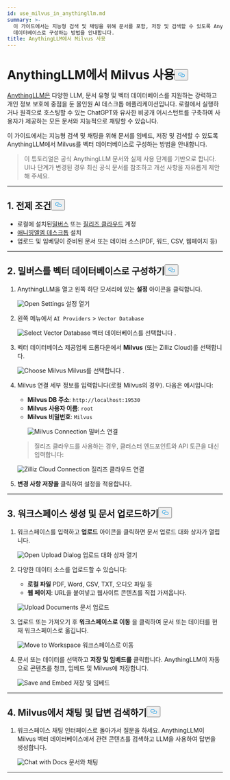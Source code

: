 ```yaml
---
id: use_milvus_in_anythingllm.md
summary: >-
  이 가이드에서는 지능형 검색 및 채팅을 위해 문서를 포함, 저장 및 검색할 수 있도록 AnythingLLM에서 Milvus를 벡터
  데이터베이스로 구성하는 방법을 안내합니다.
title: AnythingLLM에서 Milvus 사용
---
```

<h1 id="Use-Milvus-in-AnythingLLM" class="common-anchor-header">AnythingLLM에서 Milvus 사용<button data-href="#Use-Milvus-in-AnythingLLM" class="anchor-icon" translate="no">
      <svg translate="no"
        aria-hidden="true"
        focusable="false"
        height="20"
        version="1.1"
        viewBox="0 0 16 16"
        width="16"
      >
        <path
          fill="#0092E4"
          fill-rule="evenodd"
          d="M4 9h1v1H4c-1.5 0-3-1.69-3-3.5S2.55 3 4 3h4c1.45 0 3 1.69 3 3.5 0 1.41-.91 2.72-2 3.25V8.59c.58-.45 1-1.27 1-2.09C10 5.22 8.98 4 8 4H4c-.98 0-2 1.22-2 2.5S3 9 4 9zm9-3h-1v1h1c1 0 2 1.22 2 2.5S13.98 12 13 12H9c-.98 0-2-1.22-2-2.5 0-.83.42-1.64 1-2.09V6.25c-1.09.53-2 1.84-2 3.25C6 11.31 7.55 13 9 13h4c1.45 0 3-1.69 3-3.5S14.5 6 13 6z"
        ></path>
      </svg>
    </button></h1><p><a href="https://anythingllm.com/">AnythingLLM은</a> 다양한 LLM, 문서 유형 및 벡터 데이터베이스를 지원하는 강력하고 개인 정보 보호에 중점을 둔 올인원 AI 데스크톱 애플리케이션입니다. 로컬에서 실행하거나 원격으로 호스팅할 수 있는 ChatGPT와 유사한 비공개 어시스턴트를 구축하여 사용자가 제공하는 모든 문서와 지능적으로 채팅할 수 있습니다.</p>
<p>이 가이드에서는 지능형 검색 및 채팅을 위해 문서를 임베드, 저장 및 검색할 수 있도록 AnythingLLM에서 Milvus를 벡터 데이터베이스로 구성하는 방법을 안내합니다.</p>
<blockquote>
<p>이 튜토리얼은 공식 AnythingLLM 문서와 실제 사용 단계를 기반으로 합니다. UI나 단계가 변경된 경우 최신 공식 문서를 참조하고 개선 사항을 자유롭게 제안해 주세요.</p>
</blockquote>
<hr>
<h2 id="1-Prerequisites" class="common-anchor-header">1. 전제 조건<button data-href="#1-Prerequisites" class="anchor-icon" translate="no">
      <svg translate="no"
        aria-hidden="true"
        focusable="false"
        height="20"
        version="1.1"
        viewBox="0 0 16 16"
        width="16"
      >
        <path
          fill="#0092E4"
          fill-rule="evenodd"
          d="M4 9h1v1H4c-1.5 0-3-1.69-3-3.5S2.55 3 4 3h4c1.45 0 3 1.69 3 3.5 0 1.41-.91 2.72-2 3.25V8.59c.58-.45 1-1.27 1-2.09C10 5.22 8.98 4 8 4H4c-.98 0-2 1.22-2 2.5S3 9 4 9zm9-3h-1v1h1c1 0 2 1.22 2 2.5S13.98 12 13 12H9c-.98 0-2-1.22-2-2.5 0-.83.42-1.64 1-2.09V6.25c-1.09.53-2 1.84-2 3.25C6 11.31 7.55 13 9 13h4c1.45 0 3-1.69 3-3.5S14.5 6 13 6z"
        ></path>
      </svg>
    </button></h2><ul>
<li>로컬에 설치된<a href="https://milvus.io/docs/install-overview.md">밀버스</a> 또는 <a href="https://zilliz.com/cloud">질리즈 클라우드</a> 계정</li>
<li><a href="https://anythingllm.com/desktop">애니띵엘엠 데스크톱</a> 설치</li>
<li>업로드 및 임베딩이 준비된 문서 또는 데이터 소스(PDF, 워드, CSV, 웹페이지 등)</li>
</ul>
<hr>
<h2 id="2-Configure-Milvus-as-the-Vector-Database" class="common-anchor-header">2. 밀버스를 벡터 데이터베이스로 구성하기<button data-href="#2-Configure-Milvus-as-the-Vector-Database" class="anchor-icon" translate="no">
      <svg translate="no"
        aria-hidden="true"
        focusable="false"
        height="20"
        version="1.1"
        viewBox="0 0 16 16"
        width="16"
      >
        <path
          fill="#0092E4"
          fill-rule="evenodd"
          d="M4 9h1v1H4c-1.5 0-3-1.69-3-3.5S2.55 3 4 3h4c1.45 0 3 1.69 3 3.5 0 1.41-.91 2.72-2 3.25V8.59c.58-.45 1-1.27 1-2.09C10 5.22 8.98 4 8 4H4c-.98 0-2 1.22-2 2.5S3 9 4 9zm9-3h-1v1h1c1 0 2 1.22 2 2.5S13.98 12 13 12H9c-.98 0-2-1.22-2-2.5 0-.83.42-1.64 1-2.09V6.25c-1.09.53-2 1.84-2 3.25C6 11.31 7.55 13 9 13h4c1.45 0 3-1.69 3-3.5S14.5 6 13 6z"
        ></path>
      </svg>
    </button></h2><ol>
<li>AnythingLLM을 열고 왼쪽 하단 모서리에 있는 <strong>설정</strong> 아이콘을 클릭합니다.<br>

  
   <span class="img-wrapper"> <img translate="no" src="/docs/v2.6.x/assets/anythingllm_dashboard.png" alt="Open Settings" class="doc-image" id="open-settings" />
   </span> <span class="img-wrapper"> <span>설정 열기</span> </span></li>
</ol>
<ol start="2">
<li><p>왼쪽 메뉴에서 <code translate="no">AI Providers</code> &gt; <code translate="no">Vector Database</code> <br>

  
   <span class="img-wrapper"> <img translate="no" src="/docs/v2.6.x/assets/anythingllm_config.png" alt="Select Vector Database" class="doc-image" id="select-vector-database" />
   </span> <span class="img-wrapper"> <span>벡터 데이터베이스를 선택합니다</span> </span>.</p></li>
<li><p>벡터 데이터베이스 제공업체 드롭다운에서 <strong>Milvus</strong> (또는 Zilliz Cloud)를 선택합니다.<br>

  
   <span class="img-wrapper"> <img translate="no" src="/docs/v2.6.x/assets/anythingllm_vectordb.png" alt="Choose Milvus" class="doc-image" id="choose-milvus" />
   </span> <span class="img-wrapper"> <span>Milvus를 선택합니다</span> </span>.</p></li>
<li><p>Milvus 연결 세부 정보를 입력합니다(로컬 Milvus의 경우). 다음은 예시입니다:</p>
<ul>
<li><strong>Milvus DB 주소</strong>: <code translate="no">http://localhost:19530</code></li>
<li><strong>Milvus 사용자 이름</strong>: <code translate="no">root</code></li>
<li><strong>Milvus 비밀번호</strong>: <code translate="no">Milvus</code>

  
   <span class="img-wrapper"> <img translate="no" src="/docs/v2.6.x/assets/anythingllm_milvus.png" alt="Milvus Connection" class="doc-image" id="milvus-connection" />
   </span> <span class="img-wrapper"> <span>밀버스 연결</span> </span></li>
</ul>
<blockquote>
<p>질리즈 클라우드를 사용하는 경우, 클러스터 엔드포인트와 API 토큰을 대신 입력합니다:</p>
</blockquote>
<p>
  
   <span class="img-wrapper"> <img translate="no" src="/docs/v2.6.x/assets/anythingllm_zilliz_cloud.png" alt="Zilliz Cloud Connection" class="doc-image" id="zilliz-cloud-connection" />
   </span> <span class="img-wrapper"> <span>질리즈 클라우드 연결</span> </span></p></li>
<li><p><strong>변경 사항 저장을</strong> 클릭하여 설정을 적용합니다.</p></li>
</ol>
<hr>
<h2 id="3-Create-a-Workspace-and-Upload-Documents" class="common-anchor-header">3. 워크스페이스 생성 및 문서 업로드하기<button data-href="#3-Create-a-Workspace-and-Upload-Documents" class="anchor-icon" translate="no">
      <svg translate="no"
        aria-hidden="true"
        focusable="false"
        height="20"
        version="1.1"
        viewBox="0 0 16 16"
        width="16"
      >
        <path
          fill="#0092E4"
          fill-rule="evenodd"
          d="M4 9h1v1H4c-1.5 0-3-1.69-3-3.5S2.55 3 4 3h4c1.45 0 3 1.69 3 3.5 0 1.41-.91 2.72-2 3.25V8.59c.58-.45 1-1.27 1-2.09C10 5.22 8.98 4 8 4H4c-.98 0-2 1.22-2 2.5S3 9 4 9zm9-3h-1v1h1c1 0 2 1.22 2 2.5S13.98 12 13 12H9c-.98 0-2-1.22-2-2.5 0-.83.42-1.64 1-2.09V6.25c-1.09.53-2 1.84-2 3.25C6 11.31 7.55 13 9 13h4c1.45 0 3-1.69 3-3.5S14.5 6 13 6z"
        ></path>
      </svg>
    </button></h2><ol>
<li><p>워크스페이스를 입력하고 <strong>업로드</strong> 아이콘을 클릭하면 문서 업로드 대화 상자가 열립니다.<br>

  
   <span class="img-wrapper"> <img translate="no" src="/docs/v2.6.x/assets/anythingllm_upload_file.png" alt="Open Upload Dialog" class="doc-image" id="open-upload-dialog" />
   </span> <span class="img-wrapper"> <span>업로드 대화 상자 열기</span> </span></p></li>
<li><p>다양한 데이터 소스를 업로드할 수 있습니다:</p>
<ul>
<li><strong>로컬 파일</strong> PDF, Word, CSV, TXT, 오디오 파일 등</li>
<li><strong>웹 페이지</strong>: URL을 붙여넣고 웹사이트 콘텐츠를 직접 가져옵니다.</li>
</ul>
<p>
  
   <span class="img-wrapper"> <img translate="no" src="/docs/v2.6.x/assets/anythingllm_upload_interface.png" alt="Upload Documents" class="doc-image" id="upload-documents" />
   </span> <span class="img-wrapper"> <span>문서 업로드</span> </span></p></li>
<li><p>업로드 또는 가져오기 후 <strong>워크스페이스로 이동</strong> 을 클릭하여 문서 또는 데이터를 현재 워크스페이스로 옮깁니다.<br>

  
   <span class="img-wrapper"> <img translate="no" src="/docs/v2.6.x/assets/anythingllm_move_to_workspace.png" alt="Move to Workspace" class="doc-image" id="move-to-workspace" />
   </span> <span class="img-wrapper"> <span>워크스페이스로 이동</span> </span></p></li>
<li><p>문서 또는 데이터를 선택하고 <strong>저장 및 임베드를</strong> 클릭합니다. AnythingLLM이 자동으로 콘텐츠를 청크, 임베드 및 Milvus에 저장합니다.<br>

  
   <span class="img-wrapper"> <img translate="no" src="/docs/v2.6.x/assets/anythingllm_save_and_embed.png" alt="Save and Embed" class="doc-image" id="save-and-embed" />
   </span> <span class="img-wrapper"> <span>저장 및 임베드</span> </span></p></li>
</ol>
<hr>
<h2 id="4-Chat-and-Retrieve-Answers-from-Milvus" class="common-anchor-header">4. Milvus에서 채팅 및 답변 검색하기<button data-href="#4-Chat-and-Retrieve-Answers-from-Milvus" class="anchor-icon" translate="no">
      <svg translate="no"
        aria-hidden="true"
        focusable="false"
        height="20"
        version="1.1"
        viewBox="0 0 16 16"
        width="16"
      >
        <path
          fill="#0092E4"
          fill-rule="evenodd"
          d="M4 9h1v1H4c-1.5 0-3-1.69-3-3.5S2.55 3 4 3h4c1.45 0 3 1.69 3 3.5 0 1.41-.91 2.72-2 3.25V8.59c.58-.45 1-1.27 1-2.09C10 5.22 8.98 4 8 4H4c-.98 0-2 1.22-2 2.5S3 9 4 9zm9-3h-1v1h1c1 0 2 1.22 2 2.5S13.98 12 13 12H9c-.98 0-2-1.22-2-2.5 0-.83.42-1.64 1-2.09V6.25c-1.09.53-2 1.84-2 3.25C6 11.31 7.55 13 9 13h4c1.45 0 3-1.69 3-3.5S14.5 6 13 6z"
        ></path>
      </svg>
    </button></h2><ol>
<li>워크스페이스 채팅 인터페이스로 돌아가서 질문을 하세요. AnythingLLM이 Milvus 벡터 데이터베이스에서 관련 콘텐츠를 검색하고 LLM을 사용하여 답변을 생성합니다.<br>

  
   <span class="img-wrapper"> <img translate="no" src="/docs/v2.6.x/assets/anythingllm_chat.png" alt="Chat with Docs" class="doc-image" id="chat-with-docs" />
   </span> <span class="img-wrapper"> <span>문서와 채팅</span> </span></li>
</ol>
<hr>
